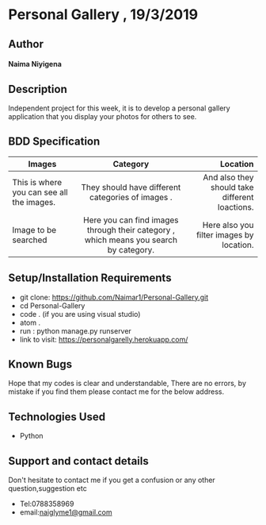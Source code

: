 # Personal Gallery , 19/3/2019
## Author
#### **Naima Niyigena**
## Description

Independent project for this week, it is to develop a personal gallery application that you display your photos for others to see.

## BDD Specification

| Images     | Category      | Location |
| ------------- |:-------------:| -----:|
| This is where you can see all the images.| They should have different categories of images .| And also they should take different loactions.|
| Image to be searched | Here you can find images through their category , which means you search by category. | Here also you filter images by location.|

## Setup/Installation Requirements
* git clone: https://github.com/Naimar1/Personal-Gallery.git
* cd Personal-Gallery
* code . (if you are using visual studio)
* atom .
* run : python manage.py runserver
* link to visit: https://personalgarelly.herokuapp.com/

## Known Bugs
Hope that my codes is clear and understandable,
There are no errors, by mistake if you find them please contact me for the below address.

## Technologies Used
 * Python

## Support and contact details

Don't hesitate to contact me if you get a confusion or any other question,suggestion etc
* Tel:0788358969
* email:naiglyme1@gmail.com